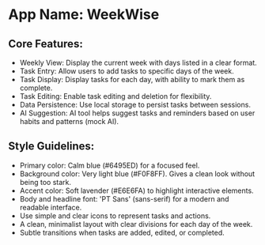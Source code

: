 # **App Name**: WeekWise

## Core Features:

- Weekly View: Display the current week with days listed in a clear format.
- Task Entry: Allow users to add tasks to specific days of the week.
- Task Display: Display tasks for each day, with ability to mark them as complete.
- Task Editing: Enable task editing and deletion for flexibility.
- Data Persistence: Use local storage to persist tasks between sessions.
- AI Suggestion: AI tool helps suggest tasks and reminders based on user habits and patterns (mock AI).

## Style Guidelines:

- Primary color: Calm blue (#6495ED) for a focused feel.
- Background color: Very light blue (#F0F8FF). Gives a clean look without being too stark.
- Accent color: Soft lavender (#E6E6FA) to highlight interactive elements.
- Body and headline font: 'PT Sans' (sans-serif) for a modern and readable interface.
- Use simple and clear icons to represent tasks and actions.
- A clean, minimalist layout with clear divisions for each day of the week.
- Subtle transitions when tasks are added, edited, or completed.